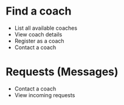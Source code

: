 # Find a coach
- List all available coaches
- View coach details
- Register as a coach
- Contact a coach

# Requests (Messages)
- Contact a coach
- View incoming requests

